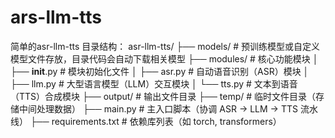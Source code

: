 # ars-llm-tts
简单的asr-llm-tts
目录结构：
asr-llm-tts/
├── models/                 # 预训练模型或自定义模型文件存放，目录代码会自动下载相关模型
├── modules/                # 核心功能模块
│   ├── __init__.py         # 模块初始化文件
│   ├── asr.py              # 自动语音识别（ASR）模块
│   ├── llm.py              # 大型语言模型（LLM）交互模块
│   └── tts.py              # 文本到语音（TTS）合成模块
├── output/                 # 输出文件目录
├── temp/                   # 临时文件目录（存储中间处理数据）
├── main.py                 # 主入口脚本（协调 ASR → LLM → TTS 流水线）
├── requirements.txt        # 依赖库列表（如 torch, transformers）

